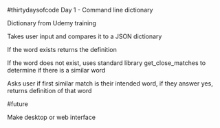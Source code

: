 #thirtydaysofcode
Day 1 - Command line dictionary

Dictionary from Udemy training

Takes user input and compares it to a JSON dictionary

If the word exists returns the definition

If the word does not exist, uses standard library get_close_matches to determine if there is a similar word

Asks user if first similar match is their intended word, if they answer yes, returns definition of that word

#future

Make desktop or web interface